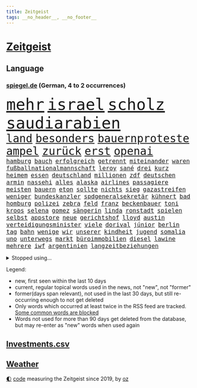 ```yaml
---
title: Zeitgeist
tags: __no_header__, __no_footer__
---
```


# [Zeitgeist](https://oliz.io/zeitgeist/)

## Language

<h3><a href="https://www.spiegel.de" target="_blank">spiegel.de</a> (German, 4 to 2 occurrences)</h3>
<p style="font-family:monospace">
<span style="font-size:32pt"><a href="news_links.html#mehr" class="current">mehr</a></span>
<span style="font-size:32pt"><a href="news_links.html#israel" class="current">israel</a></span>
<span style="font-size:32pt"><a href="news_links.html#scholz" class="current">scholz</a></span>
<span style="font-size:32pt"><a href="news_links.html#saudiarabien" class="current">saudiarabien</a></span>
<br>
<span style="font-size:22pt"><a href="news_links.html#land" class="current">land</a></span>
<span style="font-size:22pt"><a href="news_links.html#besonders" class="current">besonders</a></span>
<span style="font-size:22pt"><a href="news_links.html#bauernproteste" class="new">bauernproteste</a></span>
<span style="font-size:22pt"><a href="news_links.html#ampel" class="current">ampel</a></span>
<span style="font-size:22pt"><a href="news_links.html#zurück" class="current">zurück</a></span>
<span style="font-size:22pt"><a href="news_links.html#erst" class="current">erst</a></span>
<span style="font-size:22pt"><a href="news_links.html#openai" class="current">openai</a></span>
<br>
<span style="font-size:12pt"><a href="news_links.html#hamburg" class="current">hamburg</a></span>
<span style="font-size:12pt"><a href="news_links.html#bauch" class="new">bauch</a></span>
<span style="font-size:12pt"><a href="news_links.html#erfolgreich" class="current">erfolgreich</a></span>
<span style="font-size:12pt"><a href="news_links.html#getrennt" class="current">getrennt</a></span>
<span style="font-size:12pt"><a href="news_links.html#miteinander" class="current">miteinander</a></span>
<span style="font-size:12pt"><a href="news_links.html#waren" class="current">waren</a></span>
<span style="font-size:12pt"><a href="news_links.html#fußballnationalmannschaft" class="current">fußballnationalmannschaft</a></span>
<span style="font-size:12pt"><a href="news_links.html#leroy" class="new">leroy</a></span>
<span style="font-size:12pt"><a href="news_links.html#sané" class="new">sané</a></span>
<span style="font-size:12pt"><a href="news_links.html#drei" class="current">drei</a></span>
<span style="font-size:12pt"><a href="news_links.html#kurz" class="current">kurz</a></span>
<span style="font-size:12pt"><a href="news_links.html#heimem" class="current">heimem</a></span>
<span style="font-size:12pt"><a href="news_links.html#essen" class="current">essen</a></span>
<span style="font-size:12pt"><a href="news_links.html#deutschland" class="current">deutschland</a></span>
<span style="font-size:12pt"><a href="news_links.html#millionen" class="current">millionen</a></span>
<span style="font-size:12pt"><a href="news_links.html#zdf" class="current">zdf</a></span>
<span style="font-size:12pt"><a href="news_links.html#deutschen" class="current">deutschen</a></span>
<span style="font-size:12pt"><a href="news_links.html#armin" class="current">armin</a></span>
<span style="font-size:12pt"><a href="news_links.html#nassehi" class="new">nassehi</a></span>
<span style="font-size:12pt"><a href="news_links.html#alles" class="current">alles</a></span>
<span style="font-size:12pt"><a href="news_links.html#alaska" class="current">alaska</a></span>
<span style="font-size:12pt"><a href="news_links.html#airlines" class="current">airlines</a></span>
<span style="font-size:12pt"><a href="news_links.html#passagiere" class="current">passagiere</a></span>
<span style="font-size:12pt"><a href="news_links.html#meisten" class="current">meisten</a></span>
<span style="font-size:12pt"><a href="news_links.html#bauern" class="current">bauern</a></span>
<span style="font-size:12pt"><a href="news_links.html#eton" class="new">eton</a></span>
<span style="font-size:12pt"><a href="news_links.html#sollte" class="current">sollte</a></span>
<span style="font-size:12pt"><a href="news_links.html#nichts" class="current">nichts</a></span>
<span style="font-size:12pt"><a href="news_links.html#sieg" class="current">sieg</a></span>
<span style="font-size:12pt"><a href="news_links.html#gazastreifen" class="current">gazastreifen</a></span>
<span style="font-size:12pt"><a href="news_links.html#weniger" class="current">weniger</a></span>
<span style="font-size:12pt"><a href="news_links.html#bundeskanzler" class="current">bundeskanzler</a></span>
<span style="font-size:12pt"><a href="news_links.html#spdgeneralsekretär" class="current">spdgeneralsekretär</a></span>
<span style="font-size:12pt"><a href="news_links.html#kühnert" class="current">kühnert</a></span>
<span style="font-size:12pt"><a href="news_links.html#bad" class="current">bad</a></span>
<span style="font-size:12pt"><a href="news_links.html#homburg" class="current">homburg</a></span>
<span style="font-size:12pt"><a href="news_links.html#polizei" class="current">polizei</a></span>
<span style="font-size:12pt"><a href="news_links.html#zebra" class="new">zebra</a></span>
<span style="font-size:12pt"><a href="news_links.html#feld" class="current">feld</a></span>
<span style="font-size:12pt"><a href="news_links.html#franz" class="current">franz</a></span>
<span style="font-size:12pt"><a href="news_links.html#beckenbauer" class="current">beckenbauer</a></span>
<span style="font-size:12pt"><a href="news_links.html#toni" class="current">toni</a></span>
<span style="font-size:12pt"><a href="news_links.html#kroos" class="current">kroos</a></span>
<span style="font-size:12pt"><a href="news_links.html#selena" class="new">selena</a></span>
<span style="font-size:12pt"><a href="news_links.html#gomez" class="new">gomez</a></span>
<span style="font-size:12pt"><a href="news_links.html#sängerin" class="current">sängerin</a></span>
<span style="font-size:12pt"><a href="news_links.html#linda" class="current">linda</a></span>
<span style="font-size:12pt"><a href="news_links.html#ronstadt" class="new">ronstadt</a></span>
<span style="font-size:12pt"><a href="news_links.html#spielen" class="current">spielen</a></span>
<span style="font-size:12pt"><a href="news_links.html#selbst" class="current">selbst</a></span>
<span style="font-size:12pt"><a href="news_links.html#appstore" class="current">appstore</a></span>
<span style="font-size:12pt"><a href="news_links.html#neue" class="current">neue</a></span>
<span style="font-size:12pt"><a href="news_links.html#gerichtshof" class="current">gerichtshof</a></span>
<span style="font-size:12pt"><a href="news_links.html#lloyd" class="current">lloyd</a></span>
<span style="font-size:12pt"><a href="news_links.html#austin" class="current">austin</a></span>
<span style="font-size:12pt"><a href="news_links.html#verteidigungsminister" class="current">verteidigungsminister</a></span>
<span style="font-size:12pt"><a href="news_links.html#viele" class="current">viele</a></span>
<span style="font-size:12pt"><a href="news_links.html#dorival" class="new">dorival</a></span>
<span style="font-size:12pt"><a href="news_links.html#júnior" class="current">júnior</a></span>
<span style="font-size:12pt"><a href="news_links.html#berlin" class="current">berlin</a></span>
<span style="font-size:12pt"><a href="news_links.html#tag" class="current">tag</a></span>
<span style="font-size:12pt"><a href="news_links.html#bahn" class="current">bahn</a></span>
<span style="font-size:12pt"><a href="news_links.html#wenige" class="current">wenige</a></span>
<span style="font-size:12pt"><a href="news_links.html#wir" class="current">wir</a></span>
<span style="font-size:12pt"><a href="news_links.html#unserer" class="current">unserer</a></span>
<span style="font-size:12pt"><a href="news_links.html#kindheit" class="new">kindheit</a></span>
<span style="font-size:12pt"><a href="news_links.html#jugend" class="current">jugend</a></span>
<span style="font-size:12pt"><a href="news_links.html#somalia" class="current">somalia</a></span>
<span style="font-size:12pt"><a href="news_links.html#uno" class="current">uno</a></span>
<span style="font-size:12pt"><a href="news_links.html#unterwegs" class="current">unterwegs</a></span>
<span style="font-size:12pt"><a href="news_links.html#markt" class="current">markt</a></span>
<span style="font-size:12pt"><a href="news_links.html#büroimmobilien" class="new">büroimmobilien</a></span>
<span style="font-size:12pt"><a href="news_links.html#diesel" class="current">diesel</a></span>
<span style="font-size:12pt"><a href="news_links.html#lawine" class="current">lawine</a></span>
<span style="font-size:12pt"><a href="news_links.html#mehrere" class="current">mehrere</a></span>
<span style="font-size:12pt"><a href="news_links.html#iwf" class="new">iwf</a></span>
<span style="font-size:12pt"><a href="news_links.html#argentinien" class="current">argentinien</a></span>
<span style="font-size:12pt"><a href="news_links.html#langzeitbeziehungen" class="new">langzeitbeziehungen</a></span>
</p>
<details>
<summary>Stopped using...</summary>
<p class="former" style="font-size:12pt">
brutale(1176) leverkusen(1176) prinz(1176) sieger(1176) besiegt(1175) esken(1175) mainz(1175) saskia(1175) einzelne(1174) extreme(1174) gefährlichen(1174) hsv(1174) klima(1174) stars(1174) verhandelt(1174) benzin(1173) brücke(1173) tobt(1173) überlebte(1173) abstimmen(1172) breitet(1172) carsten(1172) gehalt(1172) sicherheitskräfte(1172) stärken(1172) widerspricht(1172) zahlung(1172) beschäftigten(1171) fehler(1171) senken(1171) tore(1171) verteilt(1171) vertrag(1171) klaren(1170) mütter(1170) welle(1170) wichtigste(1170) anspruch(1169) co₂(1169) jagd(1169) klein(1169) kämpfe(1169) präsidentschaftswahl(1169) rassistische(1169) unabhängigkeit(1169) verbietet(1169) verstehen(1169) walter(1169) beschimpft(1168) diplomaten(1168) entlastet(1168) gefährden(1168) oberbürgermeister(1168) passt(1168) reißt(1168) schwedische(1168) standort(1168) tieren(1168) volker(1168) 70(1167) angeklagter(1167) angekommen(1167) drohungen(1167) englische(1167) erhielt(1167) gegangen(1167) historischen(1167) ton(1167) untersuchungsausschuss(1167) debakel(1166) kräftig(1166) plus(1165) rand(1165) steuer(1165) verkehrsminister(1165) radikale(1164) sprecher(1164) bilden(1163) eingebrochen(1163) meiner(1163) unterschiedlich(1163) verlangen(1162) erneuten(1161) jüngeren(1161) mode(1161) mörder(1161) schlimmste(1161) büro(1160) erkrankung(1160) deals(1159) präsidentin(1159) schaffte(1159) absage(1158) halb(1158) verursacht(1158) werbung(1158) wälder(1158) endspiel(1157) möglichst(1157) nachbarn(1157) olympische(1157) vorgaben(1157) erfunden(1155) echten(1153) gekauft(1153) nachfrage(1153) nachgewiesen(1153) zweimal(1153) aktivistin(1152) analysiert(1151) berater(1151) spitzenreiter(1151) erwachsene(1150) großem(1149) projekte(1149) auftreten(1148) ehe(1148) reduzieren(1147) treiben(1146) umgeht(1146) ökonomen(1146) bestmarke(1144) fußballwm(1144) entschuldigung(1143) fan(1143) enorme(1142) abstieg(1141) atomkraft(1141) informiert(1141) hilfen(1140) dramatischen(1138) einbruch(1137) versorgung(1134) olympia(1131) tuchel(1130) identität(1129) geblieben(1125) lehrkräfte(1124) annäherung(1123) coronaimpfung(1099) zusätzliche(1099) festgesetzt(1082) zustimmen(1065) 95(1062) konfrontation(1061) estland(1046) autobahnen(1026) happy(1006) mitverantwortlich(988) blut(986) unfälle(961) felix(939) drohende(933) sammelt(920) kleidung(912) sichtbar(885) vegas(882) polnischen(879) technischen(876) kuriose(870) hoffenheim(847) zeitungsbericht(843) wissing(841) nachmittag(836) schränkt(815) schulden(814) demo(813) abschreckung(802) 41(790) hafenstadt(777) coaching(767) meta(758) außenministerium(755) martina(749) zufall(748) schloss(745) windräder(733) ring(716) soldat(716) neuwagen(712) sankt(712) zweites(710) überwachung(707) expremier(704) ergeben(693) vereinigung(666) dubiosen(659) stoff(653) stabil(652) eindrücke(650) messerangriff(649) lindners(638) gemeint(633) wiederaufbau(628) abgrund(623) arbeitslosigkeit(615) aufeinander(600) fragwürdige(592) hitze(590) zustände(585) ausgebaut(582) prinzessin(582) weltverband(582) lösungen(579) kaiserslautern(577) bedrohte(572) cannabis(572) ausbauen(570) ulrich(570) besseren(569) tierschützer(567) profi(557) grün(552) plädieren(548) vorstellung(546) geste(540) dramatische(534) usrepublikaner(530) ähnlichen(527) eingestürzt(513) gehirn(511) importiert(505) heidenheim(502) aufmerksam(499) studentin(498) bach(496) frühjahr(492) perfekt(492) peru(490) 05(486) banden(483) boni(483) töne(483) zutritt(475) talkshow(472) rätseln(471) rassistischer(470) francisco(462) indiens(462) sechsten(462) stemmen(462) begegnung(458) bröckelt(456) militärexperte(453) gerecht(450) stärkere(449) neymar(448) verwandelt(448) hit(441) zweifeln(440) gefangenen(432) razzien(432) fraktionschef(429) rechtfertigt(429) schönheit(428) traditionell(427) ernennt(426) chaotische(424) todesstrafe(423) aufsichtsrat(416) doping(416) befragung(415) ioc(415) palmer(407) häufigsten(405) ig(405) metall(405) umso(405) unerlaubt(405) reißen(404) figuren(403) düster(401) gesprengt(400) finanzaufsicht(399) liberale(398) zerschlagen(398) fenster(390) kommentiert(390) gekostet(387) petersburg(386) bafin(384) youtuber(384) dunkelheit(379) vorbereitung(378) totschlags(374) eroller(372) aufgelöst(367) änderung(367) dreier(366) gefälschten(366) udo(366) community(358) vorstand(356) plätze(354) solcher(354) denkbar(353) ussängerin(351) ansicht(350) gesundheitliche(350) geldgeber(348) wand(345) 23jähriger(341) bundeswirtschaftsminister(340) rauchen(340) flaschen(339) nervt(336) entsprechende(331) chatbot(330) wettlauf(330) messe(329) startups(329) event(328) verfügbar(325) jäger(322) lauf(322) jubelt(321) späten(321) bildet(320) spezies(320) rechtsaußen(319) antike(318) usbürger(317) umdenken(316) marius(314) reiz(314) sondervermögen(314) bewertet(313) siedlung(313) bär(312) zutiefst(312) 1600(311) bemerkt(311) dicht(311) reisten(311) riskante(310) anpassen(306) tourist(306) alonso(303) joggen(302) marina(302) 1998(300) gebäuden(300) heide(300) müttern(300) arbeitskampf(299) moskauer(296) gala(295) verteidigte(292) warb(292) geklaut(289) rührt(289) afrikanische(286) milliardenschwere(286) laden(285) statistischen(285) rebellion(284) atomwaffen(283) verstärken(283) downing(278) parks(277) asylpolitik(275) festgelegt(275) parteichefin(273) fehde(272) sommerspielen(272) susanne(271) errichten(270) lübeck(270) heimlich(269) angerichtet(268) ostsee(267) verhinderte(267) behindern(266) leck(264) prinzip(264) reuß(264) deutliches(262) emotionen(262) modi(262) milliardengeschäft(261) 800(260) khan(260) dringt(259) schadstoffe(259) begeisterung(258) referendum(256) zurückgetreten(256) gewusst(255) bekämpfung(252) innovationen(252) staatsbürger(251) westlicher(251) wette(251) amtsinhaber(250) fläche(248) fisch(247) ermutigt(246) gartenkolumne(245) spielten(245) festival(241) erstem(240) getrieben(239) 8000(237) sudan(236) populismus(235) haar(234) berühmtesten(231) spaniens(231) auffällig(230) kane(230) look(229) miese(229) feinde(226) rechtskräftig(226) evakuierung(225) fabian(225) gegnern(225) regierungen(225) auswirken(224) pilot(224) stöhnen(224) dfbauswahl(223) rechtsextremismus(223) hamm(222) iphones(222) unogeneralsekretär(222) nachbesserungen(221) prognostiziert(221) untergebracht(221) kolonialismus(220) rekrutieren(220) terrorismus(220) trümmer(220) schimpfen(219) dämpfer(218) erregt(218) frankfurts(217) protestierten(217) drang(216) serge(216) blamiert(215) massen(215) vi(215) brutalen(214) alben(212) infolge(212) bekennt(211) lustige(211) thyssenkrupp(210) absurd(208) dietmar(208) kryptowährungen(208) befürchtete(207) beitragen(207) motor(207) abgenommen(206) süddeutschland(205) gelben(202) kalter(202) unterschätzen(200) verbandschef(199) 1973(196) demokratiebewegung(196) gelaufen(196) falsches(195) balkon(194) potenziell(194) verhör(194) abschrecken(193) bezweifelt(191) schlechteste(191) versäumnisse(190) erwärmung(189) vorsitzender(189) ausprobiert(187) einbringen(186) entsorgt(186) selben(186) verriet(186) rechtsruck(185) reparaturen(185) schärferen(184) begründete(183) oberfläche(183) südukraine(183) amira(182) milliardenschweren(182) wetterbedingungen(182) bartsch(179) kannten(178) populist(178) vergessene(178) beworben(176) rolling(176) stones(176) fleck(174) homophobe(174) posthum(174) dortigen(173) xiii(173) beschloss(172) militäroperation(172) unglücks(172) report(171) essener(170) nations(170) architekten(169) enger(169) verteuern(169) freizeit(168) o2(168) geschlossene(166) lichtblick(166) begriffe(165) erderwärmung(165) zwischenstopp(165) bundesligasaison(163) decke(162) zutaten(162) afderfolg(161) schärfsten(161) brandenburgs(159) 7000(158) metas(158) arbeitslosen(157) blue(157) jenaer(157) reichsbürgergruppe(157) abgelaufen(156) übereinstimmenden(156) goldene(155) kürzung(155) schneidet(155) einbrecher(154) albert(153) atlanta(153) drohender(153) gerichtsverfahren(152) ausschuss(151) juristin(151) cdugeneralsekretär(150) linnemann(150) schönste(150) gerichtsmediziner(149) kultusminister(149) realistisch(149) unsicherheit(148) lindenberg(147) runden(147) vosstecklenburg(147) sinnlos(146) erahnen(144) extremer(144) exemplar(143) thailändischen(143) ussenatoren(143) heiße(141) stahlhersteller(141) margot(140) boykott(139) kollidieren(139) morawiecki(139) anlage(138) chipfabriken(138) kanzlerpartei(138) sozialleistungen(138) zusätzlichen(138) kunde(137) spanierin(137) wahlkreis(137) innere(136) abzusetzen(135) beispiellose(135) betrachtet(135) frauenrechte(135) intensiver(135) patientin(135) cannabislegalisierung(133) hardliner(133) sicherheitsrat(133) anzeige(132) samstagabend(132) iocpräsident(131) offshorewindparks(131) sozial(131) wirbel(129) kleinstadt(128) tickt(128) elversberg(127) regelrechten(127) einzelkritik(126) kandidiert(125) achtung(124) elfmeterschießen(124) erpressung(124) videobeweis(124) negative(123) bock(122) xabi(122) unterkunft(121) fraktion(120) geladen(120) karlsruher(120) kräften(120) betrachten(119) beweist(119) eigentor(119) graben(119) israeli(119) karrierecoach(119) saudiarabiens(119) 82(117) kriegsführung(117) sportlerinnen(116) year(115) bayer(113) british(113) ködern(113) lenkte(113) tabellenspitze(113) fame(112) geist(112) gleis(112) medaillen(112) probiert(112) unheilbar(112) abgestellt(111) usbotschaft(111) eiffelturm(110) hassbotschaften(110) umgesetzt(109) v(109) bedrohungslage(108) hermoso(108) jenni(108) nadia(108) rubiales(108) mtv(107) abgehängt(106) bahnhöfen(106) fsv(105) herein(105) weltbesten(105) wmtriumph(105) libyen(104) sendungen(104) hofften(103) lachs(103) lass(103) rettungsweste(103) chemnitz(102) finanzspritze(102) morgenstunden(102) umfragetief(102) weitet(102) probe(101) fernseher(100) armenien(99) aserbaidschan(99) gerechter(99) größtes(99) kanal(99) simple(99) stadtrat(99) dreistelliger(98) moderiert(98) pocher(98) schütze(98) bundestagsfraktion(96) grünem(95) kontrolleure(95) milliardenhilfen(95) sanften(95) scherz(95) 1994(94) evangelista(94) milliardenhöhe(94) vergehen(94) 34jährige(93) peinliche(93) rechtspopulismus(93) steuererhöhungen(93) ai(92) bahnstrecken(92) finanzmärkten(92) worin(92) bewusstsein(91) efuels(91) kräftiger(91) sekunde(91) zugverkehr(91) zulauf(91) aggression(90) bernstein(90) estlands(90) kallas(90) landesverrats(90) leonard(90) metronom(90) pedelecs(90) plenarsaal(90) population(90) wiederzusehen(90) bundesvorstand(89) gefolgt(89) miller(89) oppositionspolitiker(89) time(89) gemüse(88) schwede(88) unsinn(88) verschüttete(88) biologe(87) putzen(87) toxisch(87) trage(87) tüfteln(87) verfügen(87) widmete(87) 2400(86) abbas(86) anonym(86) entzug(86) hansjoachim(86) lebensraum(86) notaufnahmen(86) schiffsbesatzung(86) sibirien(86) watzke(86) religion(85) tiktoker(85) gemachten(84) leaks(84) schlusslicht(84) verkehrsregeln(84) affären(83) extinction(83) freigestellt(83) horst(83) schulnoten(83) störgeräusche(83) ultrarechten(83) untermauert(83) danzig(82) geformt(82) sanierungspflicht(82) trucker(82) archäologische(81) besprüht(81) mateusz(81) rechtfertigen(81) stocken(81) verfeindeten(81) zurückgebracht(81) beobachtung(80) grundlegende(80) krisenzeiten(80) luftfahrt(80) emily(79) entbrannt(79) granate(79) göppingen(79) herfried(79) love(79) münkler(79) zeitlupe(79) ausrutscher(78) brightline(78) fallende(78) hochgeschwindigkeitszug(78) mehrkosten(78) shutdown(78) sieges(78) taxi(78) zusammengestoßen(78) arbeite(77) barriere(77) einjährigen(77) ernüchtert(77) geschlossenheit(77) neuner(77) tsg(77) werbespot(77) überlastete(77) 2035(76) lafontaine(76) muslimisches(76) oskar(76) schau(76) sportevent(76) 55(75) index(75) separatisten(75) ungleich(75) airways(74) bauvorhaben(74) beiseite(74) clinch(74) diagnostiziert(74) euebene(74) gespür(74) schwerfällt(74) überstimmt(74) aufwachsen(73) bestechung(73) dauerhafter(73) geschäftspraktiken(73) härteren(73) kuppel(73) seitenlinie(73) vertrauensverlust(73) absichtliche(72) achtsamkeitstrend(72) continental(72) fahrplan(72) gewerkschafter(72) glitzern(72) instrument(72) kneipe(72) milliardenmarkt(72) pub(72) schweiger(72) til(72) unerwünschte(72) uniklinik(72) zugteilung(72) livtour(71) reus(71) ungerecht(71) unprofessionell(71) unterbrechen(71) warme(71) ehrlich(70) eindeutiges(70) handelsblatt(70) kollateralschäden(70) seenotretter(70) spitzenspiel(70) versuche(70) bowl(69) bucks(69) plastiktüten(69) wagenknechtpartei(69) zurückgezogen(69) abgelöst(68) bahnhöfe(68) immobilienriesen(68) innenpolitiker(68) nflstar(68) rekorden(68) thielemann(68) versteigerung(68) zwischenbilanz(68) anrufen(67) elektronen(67) eumitgliedstaaten(67) ferenc(67) kopfüber(67) krausz(67) modehändler(67) physiknobelpreis(67) verhaltensregeln(67) überfällig(67) abschottung(66) cduspitzenpolitiker(66) molly(66) sonderbeauftragter(66) cuxhaven(65) ftx(65) großraum(65) kryptobörse(65) schuf(65) schönes(65) tankstellen(65) worüber(65) übertragene(65) bewilligung(64) effenbergbank(64) erfindung(64) financial(64) friedensnobelpreis(64) katapultiert(64) mohammadi(64) narges(64) neunmal(64) parteigründung(64) streuen(64) ungeklärten(64) unterstützten(64) versagt(64) weltgesundheitsorganisation(64) audio(63) aufrechterhalten(63) ausgebeutet(63) eueinigung(63) götze(63) unterlief(63) wilde(63) außenwelt(62) events(62) geborene(62) hakt(62) heimsieg(62) kracht(62) laufe(62) naher(62) anhaltenden(61) born(61) erodiert(61) flüchtlingsheim(61) mobilisiert(61) opec(61) 175(60) bangkok(60) ortschaften(60) unfallverursacher(60) 1990(59) getauscht(59) kinderbuchautorin(59) normale(59) volleyball(59) auswärtsspiel(58) büchern(58) flughafens(58) hamaskämpfern(58) hetzjagd(58) iron(58) kalorien(58) olympisches(58) trauergemeinde(58) vertrieben(58) bundespräsidenten(57) enttäuschte(57) kinderbücher(57) drängendsten(56) gewähren(56) grenzübergänge(56) hrubesch(56) sähen(56) vernichten(56) vorläufige(56) einfachen(55) gal(55) kmk(55) prostatakrebs(55) rechtsnationale(55) spiegelredakteurin(55) vorwarnung(55) währungsfonds(55) aufreger(54) bekomme(54) designierte(54) dome(54) extremistischen(54) israelhamasnews(54) neonazis(54) schikane(54) tanz(54) windstrom(54) eigenschaften(53) gekippt(53) terrorattacke(53) attentats(52) einstimmigen(52) gedeiht(52) hamaskämpfer(52) länderchefs(52) spiegelbericht(52) gepunktet(51) oftmals(51) sobald(51) 25000(50) antiisraelproteste(50) flugverkehr(50) liebäugelt(50) santos(50) weltkriegs(50) 39jähriger(49) derby(49) jahrtausende(49) ungeschoren(49) überaus(49) bsw(48) installiert(48) monatelanger(48) verschweigt(48) warnstreik(48) arielle(47) bereut(47) psychotherapeutin(47) sagaftra(47) abzuschaffen(46) bonus(46) cop(46) erschließen(46) hagelte(46) karim(46) kobi(46) krisenstimmung(46) option(46) rohstoffreiche(46) tunneln(46) verblüfft(46) versperrt(46) adam(45) furchtbar(45) tool(45) wiederholte(45) begibt(44) deko(44) einschreiten(44) gebraucht(44) großprojekte(44) israeldebatte(44) koalitionsstreit(44) neureuther(44) wundern(44) antisemitismusdebatte(43) cher(43) fernandes(43) katholischer(43) reiste(43) schweben(43) blunt(42) intensiviert(42) korrekt(42) nordrheinwestfälischen(42) südlichen(42) uskampfjets(42) 44jähriger(41) bagdad(41) basisinitiative(41) bettina(41) gelbem(41) getriggert(41) mangelt(41) menschliches(41) narzisst(41) pathologisieren(41) prokrastinieren(41) resolution(41) schottlands(41) sportschau(41) staatssekretärin(41) therapiesprache(41) traumatisch(41) wirtz(41) altersgruppe(40) beyoncé(40) bochumer(40) düpiert(40) feststehen(40) gegründeten(40) kiefer(40) modewelt(40) schade(40) engagieren(39) musikszene(39) neurowissenschaftler(39) asterix(38) bewirkt(38) dschabalia(38) interpretation(38) protests(38) useliteuni(38) bewertung(37) maggie(37) reiseziele(37) rohstoffe(37) schutt(37) siedler(37) bergwerk(36) comics(36) koalitionspartnern(36) pokalpleite(36) selbstwahrnehmung(36) usuniversitäten(36) wohlhabende(36) ampelpartner(35) artikel(35) ausreise(35) gewahrt(35) samstagnachmittag(35) starr(35) umgekehrter(35) abenteuern(34) loïs(34) openda(34) systemwechsel(34) zehnt(34) bestechender(33) erspart(33) geiselnahme(33) gruselig(33) mäuse(33) var(33) dosis(32) farce(32) meme(32) spielers(32) verhält(32) abgebrannte(31) akzeptabel(31) ausgedünnt(31) einläuten(31) exkollege(31) rechtsextremistisch(31) schnitzer(31) turnieren(31) verkleidet(31) abschreiben(30) chats(30) unterbrechungen(30) zurückholen(30) getrunken(29) produzierenden(29) anteilseigner(28) eishockey(28) gebrauchte(28) halsschutzes(28) latte(28) lokführern(28) todesschützen(28) unfalltod(28) usmagazin(28) spielereihe(27) verfassungsfeindlichen(27) wertvollsten(27) 40jährigen(26) drogenkonsum(26) fremdgehens(26) geliebt(26) gigantischen(26) israeldemonstration(26) lambrecht(26) mehrfachen(26) notfallfahrplan(26) präsidentschaftskandidatur(26) rauchbomben(26) spezialeinsatzkommando(26) sterbenskrank(26) stumm(26) wolke(26) gängige(25) katalanischen(25) managern(25) nigerianische(25) seemann(25) austauschschüler(24) bologna(24) disneykonzern(24) illusion(24) immobilienimperium(24) jener(24) tätlich(24) unzuverlässig(24) vollzieht(24) wahnsinn(24) ausfliegen(23) ausgetreten(23) hintertür(23) nachtragshaushalt(23) royalen(23) zermatt(23) akut(22) beschämend(22) dschungel(22) gerichtsprozessen(22) geschenkideen(22) halbnackten(22) klimaerwärmung(22) polnischukrainischen(22) schulbus(22) staatsstreich(22) worklifebalance(22) zusammenkommen(22) homosexuellen(21) millerntor(21) milliardenloch(21) pechvogel(21) abzuschieben(20) gesinnung(20) küchen(20) lachse(20) ryan(20) verstärker(20) ziviler(20) dame(19) dokuserie(19) erliegt(19) fantastisch(19) gravierender(19) innenstädte(19) mutmaßlichem(19) tonband(19) vereinigte(19) dirigieren(18) exnationaltorwart(18) kreisen(18) pompösen(18) renaissance(18) spediteure(18) verfassungsurteil(18) krisenmodus(17) lokalen(17) regenwald(17) sammler(17) unfreiwillig(17) verbindliche(17) verläuft(17) begrenzung(16) faulheit(16) neutrale(16) neuzulassungen(16) synthetische(16) damaligen(15) erbt(15) haushaltschaos(15) hustet(15) robbie(15) sprangen(15) verhandlungslösung(15) wagens(15) övp(15) atomare(14) diebesgut(14) elbphilharmonie(14) geert(14) versteigern(14) wachstumschancengesetz(14) wilders(14) alarmsignal(13) ampelhaushalt(13) argentinischen(13) autofahrten(13) haushaltsdrama(13) lebenslügen(13) leise(13) statistisches(13) verstorbener(13) werbeaufsicht(13) bellevue(12) europäisches(12) gefüllte(12) jaber(12) lichterfest(12) tausender(12) altersgruppen(11) doku(11) packte(11) penis(11) pentagon(11) zerstritten(11)
</p>
</details>
<p>Legend:
<ul>
<li><span class="new">new</span>, first seen within the last 10 days</li>
<li><span class="current">current</span>, regular topical words used in the news, not "new", not "former"</li>
<li><span class="former">former(days span relevant)</span>, not used in the last 30 days, but still re-occurring enough to not get deleted</li>
<li>Only words which occurred at least twice in the RSS feed are tracked. <a href="language/filters.py">Some common words are blocked</a></li>
<li>Words not used for more than 90 days get deleted from the database, but may re-enter as "new" words when used again</li>
</ul>
</p>

## [Investments](investments.html)[.csv](investments.csv)

## [Weather](weather.html)

<footer>
<a href="javascript:toggleTheme()" class="nav">🌓</a>
<a href="https://github.com/ooz/zeitgeist">code</a> measuring the Zeitgeist since 2019, by <a href="https://oliz.io">oz</a>
</footer>
